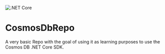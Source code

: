 ![.NET Core](https://github.com/sebainones/CosmosDbRepo/workflows/.NET%20Core/badge.svg)

# CosmosDbRepo
A very basic Repo with the goal of using it as learning purposes to use the Cosmos DB .NET Core SDK.

